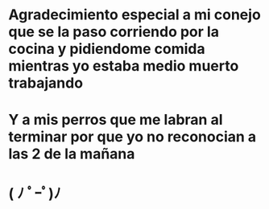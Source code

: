 # Agradecimiento especial a mi conejo que se la paso corriendo por la cocina y pidiendome comida mientras yo estaba medio muerto trabajando 
# Y a mis perros que me labran al terminar por que yo no reconocian a las 2 de la mañana
# ( ﾉ ﾟｰﾟ)ﾉ
